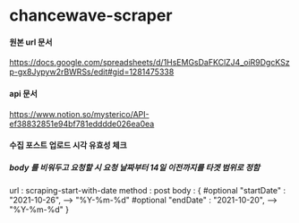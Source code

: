 # chancewave-scraper
#### 원본 url 문서
https://docs.google.com/spreadsheets/d/1HsEMGsDaFKClZJ4_oiR9DgcKSzp-gx8Jypyw2rBWRSs/edit#gid=1281475338


#### api 문서
https://www.notion.so/mysterico/API-ef38832851e94bf781edddde026ea0ea


#### 수집 포스트 업로드 시각 유효성 체크

##### body 를 비워두고 요청할 시 요청 날짜부터 14일 이전까지를 타겟 범위로 정함

url : scraping-start-with-date
method : post
body : {
    #optional
    "startDate" : "2021-10-26",  --> "%Y-%m-%d"
    #optional
    "endDate" : "2021-10-20",  --> "%Y-%m-%d"
}